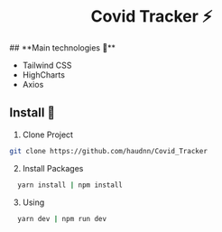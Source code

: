 <h1 align='center'><strong>Covid Tracker ⚡</strong></h1>
## **Main technologies 📝**


- Tailwind CSS
- HighCharts
- Axios


## **Install 🔨**

1. Clone Project
  ```sh
  git clone https://github.com/haudnn/Covid_Tracker
  ```
2. Install Packages

```sh
  yarn install | npm install
```
3. Using

```sh
  yarn dev | npm run dev
```
